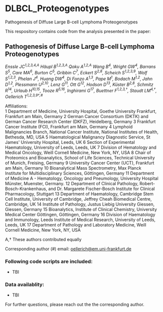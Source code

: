 # DLBCL_Proteogenotypes
Pathogenesis of Diffuse Large B-cell Lymphoma Proteogenotypes

This respository contains code from the analysis presented in the paper: 

## Pathogenesis of Diffuse Large B-cell Lymphoma Proteogenotypes

*Enssle JC<sup>1,2,3,4,A</sup> Häupl B<sup>1,2,3,A</sup> Qoku A<sup>1,2,A</sup> Wang B<sup>4</sup>, Wright GW<sup>4</sup>, Barrans S<sup>5</sup>, Care MA<sup>6</sup>, Burton C<sup>5</sup>, Gribbin C<sup>7</sup>, Eckert S<sup>2,8</sup>, Scheich S<sup>1,2,3,9</sup>, Wolf S<sup>1,2,3</sup>, Phelan J<sup>4</sup>, Huang DW<sup>4</sup>, Di Fonzo A<sup>1,3</sup>, Pape M<sup>1</sup>, Bodach M<sup>1,2</sup>, Jahn D<sup>1,2</sup>, Plessmann U<sup>2,10</sup>, Lenz G<sup>11</sup>, Ott G<sup>12</sup>, Hodson D<sup>13</sup>, Küster B<sup>2,8</sup>, Schmitz R<sup>14</sup>, Urlaub H<sup>10,15</sup>, Tooze R<sup>5,16</sup>, Inghirami G<sup>17</sup>, Buettner F<sup>1,2,3,†</sup>, Staudt LM<sup>4,†</sup>, Oellerich T<sup>1,2,3,9†,#</sup>*

Affiliations:	
1	Department of Medicine, University Hospital, Goethe University Frankfurt, Frankfurt am Main, Germany
2	German Cancer Consortium (DKTK) and German Cancer Research Center (DKFZ), Heidelberg, Germany
3	Frankfurt Cancer Institute (FCI), Frankfurt am Main, Germany
4	Lymphoid Malignancies Branch, National Cancer Institute, National Institutes of Health, Bethesda, MD, USA
5	Haematological Malignancy Diagnostic Service, St James' University Hospital, Leeds, UK
6	Section of Experimental Haematology, University of Leeds, Leeds, UK
7	Division of Hematology and Medical Oncology, Weill Cornell Medicine, New York, NY, USA
8	Chair of Proteomics and Bioanalytics, School of Life Sciences, Technical University of Munich, Freising, Germany
9	University Cancer Center (UCT), Frankfurt am Main, Germany
10	Bioanalytical Mass Spectrometry, Max Planck Institute for Multidisciplinary Sciences, Göttingen, Germany
11	Department of Medicine A - Hematology, Oncology and Pneumology, University Hospital Münster, Muenster, Germany.
12	Department of Clinical Pathology, Robert-Bosch-Krankenhaus, and Dr. Margarete Fischer-Bosch Institute for Clinical Pharmacology, Stuttgart
13	Department of Haematology, Cambridge Stem Cell Institute, University of Cambridge, Jeffrey Cheah Biomedical Centre, Cambridge, UK
14	Institute of Pathology, Justus Liebig University Giessen, Giessen, Germany
15	Bioanalytics, Institute of Clinical Chemistry, University Medical Center Göttingen, Göttingen, Germany
16	Division of Haematology and Immunology, Leeds Institute of Medical Research, University of Leeds, Leeds, UK
17	Department of Pathology and Laboratory Medicine, Weill Cornell Medicine, New York, NY, USA

A,† These authors contributed equally

Corresponding author (#) email: oellerich@em.uni-frankfurt.de 

### Following code scripts are included:
- TBI

### Data availablity:
- TBI

For further questions, please reach out the the corresponding author.
